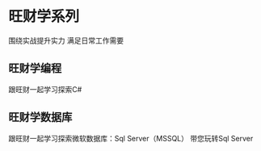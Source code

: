 # 旺财学系列
围绕实战提升实力
满足日常工作需要
## 旺财学编程
跟旺财一起学习探索C#
## 旺财学数据库
跟旺财一起学习探索微软数据库：Sql Server（MSSQL）
带您玩转Sql Server

